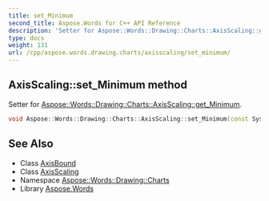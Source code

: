 ```yaml
---
title: set_Minimum
second_title: Aspose.Words for C++ API Reference
description: 'Setter for Aspose::Words::Drawing::Charts::AxisScaling::get_Minimum.'
type: docs
weight: 131
url: /cpp/aspose.words.drawing.charts/axisscaling/set_minimum/
---
```

## AxisScaling::set_Minimum method


Setter for [Aspose::Words::Drawing::Charts::AxisScaling::get_Minimum](../get_minimum/).

```cpp
void Aspose::Words::Drawing::Charts::AxisScaling::set_Minimum(const System::SharedPtr<Aspose::Words::Drawing::Charts::AxisBound> &value)
```

## See Also

* Class [AxisBound](../../axisbound/)
* Class [AxisScaling](../)
* Namespace [Aspose::Words::Drawing::Charts](../../)
* Library [Aspose.Words](../../../)
